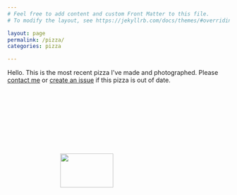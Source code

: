 ```yaml
---
# Feel free to add content and custom Front Matter to this file.
# To modify the layout, see https://jekyllrb.com/docs/themes/#overriding-theme-defaults

layout: page
permalink: /pizza/
categories: pizza

---
```


Hello. This is the most recent pizza I've made and photographed. Please [contact me](/home) or [create an issue](https://github.com/BillyJoelsNightmareExplosion/BillyJoelsNightmareExplosion.github.io/issues) if this pizza is out of date.

<style>
#frame {
    position: relative;

    width: 50vw;
    height: 50vw;

    background-image: url("https://raw.githubusercontent.com/BillyJoelsNightmareExplosion/BillyJoelsNightmareExplosion.github.io/master/_files/photos/pizza/frame.png");
    background-position: center;
    background-size: cover; }

#myImg {
    position: absolute;
    left: 0;
    top: 0;
    right: 0;
    bottom: 0;

    width: 50%;
    height: 40%;

    display: block;
    margin: auto; }
</style>


<div id="frame">
    <img id="myImg" src="https://upload.wikimedia.org/wikipedia/commons/thumb/a/a3/Eq_it-na_pizza-margherita_sep2005_sml.jpg/800px-Eq_it-na_pizza-margherita_sep2005_sml.jpg">
</div>
